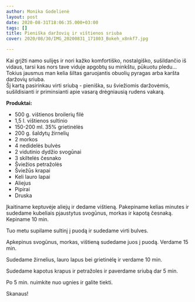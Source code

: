 ```yaml
---
author: Monika Godelienė
layout: post
date: 2020-08-31T18:06:35.000+03:00
tags: []
title: Pieniška daržovių ir vištienos sriuba
cover: 2020/08/30/IMG_20200831_171803_Bokeh_x8nkf7.jpg

---
```

Kai grįžti namo sulijęs ir nori kažko komfortiško, nostalgiško, sušildančio iš vidaus, tarsi kas nors tave viduje apgobtų su minkštu, pūkuotu pledu... Tokius jausmus man kelia šiltas garuojantis obuolių pyragas arba karšta daržovių sriuba.  
Šį kartą pasirinkau virti sriubą - pieniška, su šviežiomis daržovėmis, sušildisianti ir priminsianti apie vasarą drėgniausią rudens vakarą.

**Produktai:**

* 500 g. vištienos broilerių filė
* 1,5 l.  vištienos sultinio
* 150-200 ml. 35% grietinėlės
* 200 g. šaldytų žirnelių
* 2 morkos
* 4 nedidelės bulvės
* 2 vidutinio dydžio svogūnai
* 3 skiltelės česnako
* Šviežios petražolės
* Šviežūs krapai
* Keli lauro lapai
* Aliejus
* Pipirai
* Druska

Įkaitiname keptuvėje aliejų ir dedame vištieną. Pakepiname kelias minutes ir sudedame kubeliais pjaustytus svogūnus, morkas ir kapotą česnaką. Kepiname 10 min.

Tuo metu supilame sultinį į puodą ir sudedame virti bulves.

Apkepinus svogūnus, morkas, vištieną sudedame juos į puodą. Verdame 15 min.

Sudedame žirnelius, lauro lapus bei grietinėlę ir verdame 10 min.

Sudedame kapotus krapus ir petražoles ir paverdame sriubą dar 5 min.

Po 5 min. nuimkite nuo ugnies ir galite tiekti.

Skanaus!